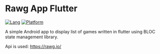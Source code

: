# Rawg App Flutter


[![Lang](https://img.shields.io/badge/lang-flutter-blue)](https://flutter.dev/)
[![Platform](https://img.shields.io/badge/platform-Android-yellow.svg)](https://www.android.com)

A simple Android app to display list of games written in flutter using BLOC state management library.

Api is used:
https://rawg.io/
